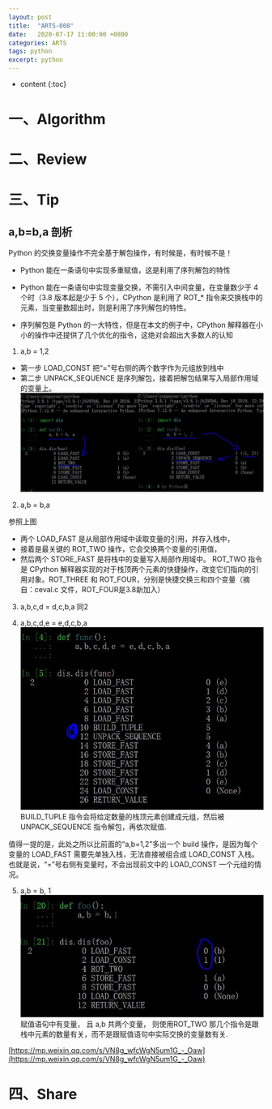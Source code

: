 ```yaml
---
layout: post
title:  "ARTS-008"
date:   2020-07-17 11:00:00 +0800
categories: ARTS
tags: python
excerpt: python
---
```




* content
{:toc}

# 一、Algorithm
# 二、Review
# 三、Tip

## a,b=b,a 剖析

Python 的交换变量操作不完全基于解包操作，有时候是，有时候不是！

* Python 能在一条语句中实现多重赋值，这是利用了序列解包的特性

* Python 能在一条语句中实现变量交换，不需引入中间变量，在变量数少于 4 个时（3.8 版本起是少于 5 个），CPython 是利用了 ROT_* 指令来交换栈中的元素，当变量数超出时，则是利用了序列解包的特性。

* 序列解包是 Python 的一大特性，但是在本文的例子中，CPython 解释器在小小的操作中还提供了几个优化的指令，这绝对会超出大多数人的认知


1. a,b = 1,2

* 第一步 LOAD_CONST 把“=”号右侧的两个数字作为元组放到栈中
* 第二步 UNPACK_SEQUENCE 是序列解包，接着把解包结果写入局部作用域的变量上。
![two](/images/2020/07/17/two.jpeg)
2. a,b = b,a 

参照上图

* 两个 LOAD_FAST 是从局部作用域中读取变量的引用，并存入栈中，
* 接着是最关键的 ROT_TWO 操作，它会交换两个变量的引用值，
* 然后两个 STORE_FAST 是将栈中的变量写入局部作用域中。
ROT_TWO 指令是 CPython 解释器实现的对于栈顶两个元素的快捷操作，改变它们指向的引用对象。ROT_THREE 和 ROT_FOUR，分别是快捷交换三和四个变量（摘自：ceval.c 文件，ROT_FOUR是3.8新加入）

3. a,b,c,d = d,c,b,a
同2

4. a,b,c,d,e = e,d,c,b,a
![five](/images/2020/07/17/five.jpeg)
BUILD_TUPLE 指令会将给定数量的栈顶元素创建成元组，然后被 UNPACK_SEQUENCE 指令解包，再依次赋值.

值得一提的是，此处之所以比前面的“a,b=1,2”多出一个 build 操作，是因为每个变量的 LOAD_FAST 需要先单独入栈，无法直接被组合成 LOAD_CONST 入栈。也就是说，“=”号右侧有变量时，不会出现前文中的  LOAD_CONST 一个元组的情况。

5. a,b = b, 1
![several](/images/2020/07/17/several.jpeg)
赋值语句中有变量， 且 a,b 共两个变量， 则使用ROT_TWO
那几个指令是跟栈中元素的数量有关，而不是跟赋值语句中实际交换的变量数有关.



[https://mp.weixin.qq.com/s/VN8g_wfcWgN5um1G_-_Oaw](https://mp.weixin.qq.com/s/VN8g_wfcWgN5um1G_-_Oaw)


# 四、Share
